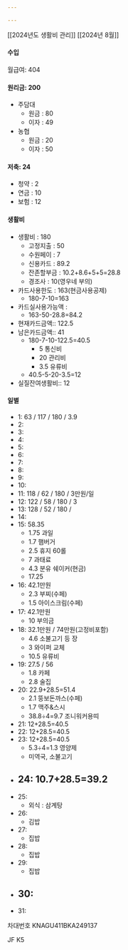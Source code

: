```yaml
---

---
```



[[2024년도 생활비 관리]]
[[2024년 8월]]

#### 수입
월급여: 404

#### 원리금: 200
- 주담대
	- 원금 : 80
	- 이자 : 49
- 농협
	- 원금 : 20
	- 이자 : 50

#### 저축: 24
- 청약 : 2
- 연금 : 10
- 보험 : 12

#### 생활비
- 생활비 : 180
	- 고정지출 : 50
	- 수원페이 : 7
	- 신용카드 : 89.2
	- 잔존할부금 : 10.2+8.6+5+5=28.8
	- 경조사 : 10(영우네 부의)
- 카드사용한도 : 163(현금사용공제)
	- 180-7-10=163
- 카드실사용가능액 : 
	- 163-50-28.8=84.2
- 현재카드금액:: 122.5
- 남은카드금액:: 41
	- 180-7-10-122.5=40.5
		- 5 통신비
		- 20 관리비
		- 3.5 유류비 
	- 40.5-5-20-3.5=12
- 실질잔여생활비:: 12

#### 일별
- 1: 63 / 117 / 180 / 3.9
- 2: 
- 3: 
- 4: 
- 5: 
- 6:
- 7: 
- 8: 
- 9: 
- 10: 
- 11: 118 / 62 / 180 / 3만원/일
- 12: 122 / 58 / 180 / 3
- 13: 128 / 52 / 180 / 
- 14: 
- 15: 58.35
	- 1.75 과일
	- 1.7 햄버거
	- 2.5 휴지 60롤
	- 7 과태료
	- 4.3 분유 쉐이커(현금)
	- 17.25
- 16: 42.1만원
	- 2.3 부찌(수페)
	- 1.5 아이스크림(수페)
- 17: 42.1만원
	- 10 부의금
- 18: 32.1만원 / 74만원(고정비포함)
	- 4.6 소불고기 등 장
	- 3 와이퍼 교체
	- 10.5 유류비
- 19: 27.5 / 56
	- 1.8 카페
	- 2.8 술집
- 20: 22.9+28.5=51.4
	- 2.1 뚱보돈까스(수페)
	- 1.7 맥주&스시
	- 38.8÷4=9.7 조니워커용띠
- 21: 12+28.5=40.5
- 22: 12+28.5=40.5
- 23: 12+28.5=40.5
	- 5.3÷4=1.3 영양제
	- 미역국, 소불고기
- 24: 10.7+28.5=39.2
	- 
- 25: 
	- 외식 : 삼계탕
- 26: 
	- 김밥
- 27: 
	- 집밥
- 28: 
	- 집밥
- 29: 
	- 집밥
- 30: 
	- 
- 31: 

차대번호
KNAGU411BKA249137

JF K5